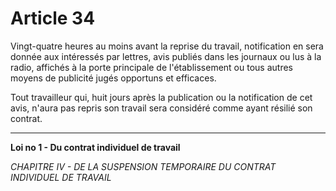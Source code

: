 # Article 34
Vingt-quatre heures au moins avant la reprise du travail, notification en
sera donnée aux intéressés par lettres, avis publiés dans les journaux ou lus à la radio,
affichés à la porte principale de l'établissement ou tous autres moyens de publicité
jugés opportuns et efficaces.

Tout travailleur qui, huit jours après la publication ou la notification de cet avis,
n'aura pas repris son travail sera considéré comme ayant résilié son contrat.
***
**Loi no 1 - Du contrat individuel de travail**

*CHAPITRE IV - DE LA SUSPENSION TEMPORAIRE DU CONTRAT
               INDIVIDUEL DE TRAVAIL*